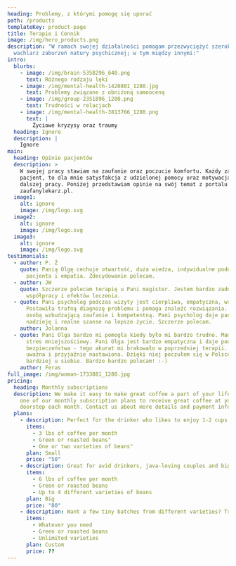 ```yaml
---
heading: Problemy, z którymi pomogę się uporać
path: /products
templateKey: product-page
title: Terapie i Cennik
image: /img/hero_products.png
description: "W ramach swojej działalności pomagam przezwyciężyć szeroki
  wachlarz zaburzeń natury psychicznej; w tym między innymi:"
intro:
  blurbs:
    - image: /img/brain-5358296_640.png
      text: Różnego rodzaju lęki
    - image: /img/mental-health-1420801_1280.jpg
      text: Problemy związane z obniżoną samooceną
    - image: /img/group-2351896_1280.png
      text: Trudności w relacjach
    - image: /img/mental-health-3813766_1280.png
      text: |
        Życiowe kryzysy oraz traumy
  heading: Ignore
  description: |
    Ignore
main:
  heading: Opinie pacjentów
  description: >
    W swojej pracy stawiam na zaufanie oraz poczucie komfortu. Każdy zadowolony
    pacjent, to dla mnie satysfakcja z udzielonej pomocy oraz motywacja do
    dalszej pracy. Poniżej przedstawiam opinie na swój temat z portalu
    zaufanylekarz.pl.
  image1:
    alt: ignore
    image: /img/logo.svg
  image2:
    alt: ignore
    image: /img/logo.svg
  image3:
    alt: ignore
    image: /img/logo.svg
testimonials:
  - author: P. Ż
    quote: Panią Olgę cechuje otwartość, duża wiedza, indywidualne podejście do
      pacjenta i empatia. Zdecydowanie polecam.
  - author: JW
    quote: Szczerze polecam terapię u Pani magister. Jestem bardzo zadowolona ze
      współpracy i efektów leczenia.
  - quote: Pani psycholog podczas wizyty jest cierpliwa, empatyczna, wspierająca.
      Postawiła trafną diagnozę problemu i pomaga znaleźć rozwiązania. Jest
      osobą wzbudzającą zaufanie i kompetentną. Pani psycholog daje pacjentowi
      nadzieję i realne szanse na lepsze życie. Szczerze polecam.
    author: Jolanna
  - quote: Pani Olga bardzo mi pomogła kiedy było mi bardzo trudno. Mam depresję i
      stres mniejszościowy. Pani Olga jest bardzo empatyczna i daje pouczucie
      bezpieczeństwa - tego akurat mi brakowało w poprzedniej terapii. Jest
      uważna i przyjaźnie nastawiona. Dzięki niej poczułem się w Polsce jeszcze
      bardziej u siebie. Bardzo bardzo polecam! :-)
    author: Feras
full_image: /img/woman-1733881_1280.jpg
pricing:
  heading: Monthly subscriptions
  description: We make it easy to make great coffee a part of your life. Choose
    one of our monthly subscription plans to receive great coffee at your
    doorstep each month. Contact us about more details and payment info.
  plans:
    - description: Perfect for the drinker who likes to enjoy 1-2 cups per day.
      items:
        - 3 lbs of coffee per month
        - Green or roasted beans"
        - One or two varieties of beans"
      plan: Small
      price: "50"
    - description: Great for avid drinkers, java-loving couples and bigger crowds
      items:
        - 6 lbs of coffee per month
        - Green or roasted beans
        - Up to 4 different varieties of beans
      plan: Big
      price: "80"
    - description: Want a few tiny batches from different varieties? Try our custom plan
      items:
        - Whatever you need
        - Green or roasted beans
        - Unlimited varieties
      plan: Custom
      price: ??
---
```

